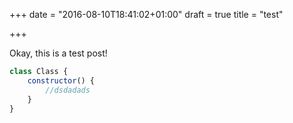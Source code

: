 +++
date = "2016-08-10T18:41:02+01:00"
draft = true
title = "test"

+++

Okay, this is a test post!


```js
class Class {
	constructor() {
		//dsdadads
	}
}
```
